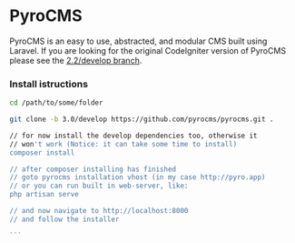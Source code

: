 # PyroCMS

PyroCMS is an easy to use, abstracted, and modular CMS built using Laravel. If you are looking for the original CodeIgniter version of PyroCMS please see the [2.2/develop branch].

[2.2/develop branch]: https://github.com/pyrocms/pyrocms/tree/2.2/develop

### Install istructions

````bash
cd /path/to/some/folder

git clone -b 3.0/develop https://github.com/pyrocms/pyrocms.git .

// for now install the develop dependencies too, otherwise it
// won't work (Notice: it can take some time to install)
composer install

// after composer installing has finished
// goto pyrocms installation vhost (in my case http://pyro.app)
// or you can run built in web-server, like:
php artisan serve

// and now navigate to http://localhost:8000
// and follow the installer

```
